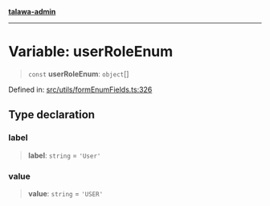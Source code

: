 [**talawa-admin**](../../../README.md)

***

# Variable: userRoleEnum

> `const` **userRoleEnum**: `object`[]

Defined in: [src/utils/formEnumFields.ts:326](https://github.com/MayankJha014/talawa-admin/blob/0dd35cc200a4ed7562fa81ab87ec9b2a6facd18b/src/utils/formEnumFields.ts#L326)

## Type declaration

### label

> **label**: `string` = `'User'`

### value

> **value**: `string` = `'USER'`
